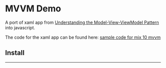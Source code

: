 MVVM Demo
=========

A port of xaml app from [Understanding the Model-View-ViewModel Pattern](http://channel9.msdn.com/Events/MIX/MIX10/EX14) into javascript.

The code for the xaml app can be found here:
[sample code for mix 10 mvvm](http://blog.galasoft.ch/posts/2010/03/sample-code-for-my-mix10-talk-online/)

## Install
----------



